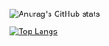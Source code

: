 ![Anurag's GitHub stats](https://github-readme-stats.vercel.app/api?username=Mbushvh&show_icons=true&theme=radical)

[![Top Langs](https://github-readme-stats.vercel.app/api/top-langs/?username=anuraghazra&layout=compact)](https://github.com/anuraghazra/github-readme-stats)

